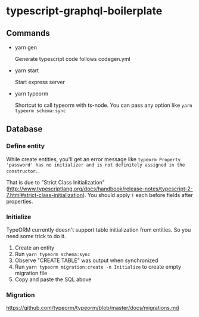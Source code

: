 # typescript-graphql-boilerplate

## Commands

- yarn gen

  Generate typescript code follows codegen.yml

- yarn start

  Start express server

- yarn typeorm

  Shortcut to call typeorm with ts-node.
  You can pass any option like `yarn typeorm schema:sync`


## Database

### Define entity

While create entities, you'll get an error message like
`typeorm Property 'password' has no initializer and is not definitely assigned in the constructor.`.

That is due to "Strict Class Initialization" (http://www.typescriptlang.org/docs/handbook/release-notes/typescript-2-7.html#strict-class-initialization).
You should apply `!` each before fields after properties.

### Initialize

TypeORM currently doesn't support table initialization from entities.
So you need some trick to do it.

1. Create an entity
2. Run `yarn typeorm schema:sync`
3. Observe "CREATE TABLE" was output when synchronized
4. Run `yarn typeorm migration:create -n Initialize` to create empty migration file
5. Copy and paste the SQL above

### Migration

https://github.com/typeorm/typeorm/blob/master/docs/migrations.md

